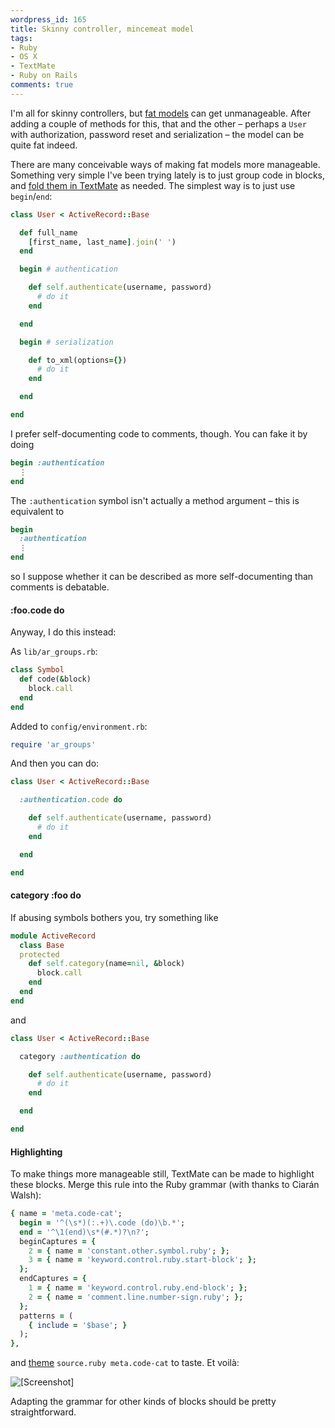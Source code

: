 ```yaml
---
wordpress_id: 165
title: Skinny controller, mincemeat model
tags:
- Ruby
- OS X
- TextMate
- Ruby on Rails
comments: true
---
```

I'm all for skinny controllers, but <a href="http://weblog.jamisbuck.org/2006/10/18/skinny-controller-fat-model">fat models</a> can get unmanageable. After adding a couple of methods for this, that and the other – perhaps a <code>User</code> with authorization, password reset and serialization – the model can be quite fat indeed.

There are many conceivable ways of making fat models more manageable. Something very simple I've been trying lately is to just group code in blocks, and <a href="http://macromates.com/textmate/manual/navigation_overview#collapsing_text_blocks_foldings">fold them in TextMate</a> as needed. The simplest way is to just use <code>begin</code>/<code>end</code>:

<!--more-->

``` ruby
class User < ActiveRecord::Base

  def full_name
    [first_name, last_name].join(' ')
  end

  begin # authentication

    def self.authenticate(username, password)
      # do it
    end

  end

  begin # serialization

    def to_xml(options={})
      # do it
    end

  end

end
```

I prefer self-documenting code to comments, though. You can fake it by doing

``` ruby
begin :authentication
  ⋮
end
```
The <code>:authentication</code> symbol isn't actually a method argument – this is equivalent to

``` ruby
begin
  :authentication
  ⋮
end
```
so I suppose whether it can be described as more self-documenting than comments is debatable.

<h4>:foo.code do</h4>

Anyway, I do this instead:

As <code>lib/ar_groups.rb</code>:

``` ruby
class Symbol
  def code(&block)
    block.call
  end
end
```

Added to <code>config/environment.rb</code>:

``` ruby
require 'ar_groups'
```

And then you can do:

``` ruby
class User < ActiveRecord::Base

  :authentication.code do

    def self.authenticate(username, password)
      # do it
    end

  end

end
```

<h4>category :foo do</h4>

If abusing symbols bothers you, try something like

``` ruby
module ActiveRecord
  class Base
  protected
    def self.category(name=nil, &block)
      block.call
    end
  end
end
```
and

``` ruby
class User < ActiveRecord::Base

  category :authentication do

    def self.authenticate(username, password)
      # do it
    end

  end

end
```

<h4>Highlighting</h4>

To make things more manageable still, TextMate can be made to highlight these blocks. Merge this rule into the Ruby grammar (with thanks to Ciarán Walsh):

``` ruby
{ name = 'meta.code-cat';
  begin = '^(\s*)(:.+)\.code (do)\b.*';
  end = '^\1(end)\s*(#.*)?\n?';
  beginCaptures = {
    2 = { name = 'constant.other.symbol.ruby'; };
    3 = { name = 'keyword.control.ruby.start-block'; };
  };
  endCaptures = {
    1 = { name = 'keyword.control.ruby.end-block'; };
    2 = { name = 'comment.line.number-sign.ruby'; };
  };
  patterns = (
    { include = '$base'; }
  );
},
```
and <a href="http://macromates.com/textmate/manual/themes">theme</a> <code>source.ruby meta.code-cat</code> to taste. Et voilà:

<p class="center"><img src="/uploads/ar-categories_tm.png" alt="[Screenshot]" /></p>

Adapting the grammar for other kinds of blocks should be pretty straightforward.

